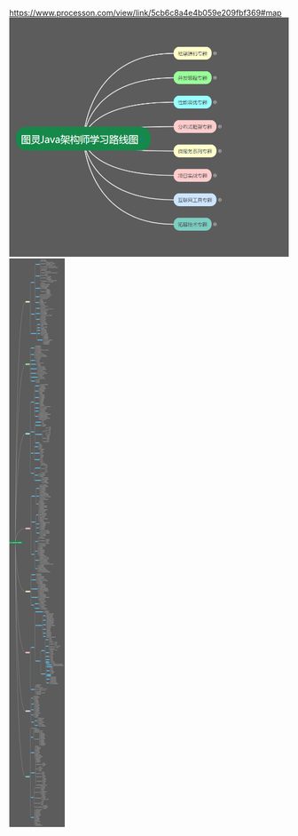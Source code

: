 https://www.processon.com/view/link/5cb6c8a4e4b059e209fbf369#map
![](../img/java/java-line-tuling.png)
![](../img/java/java-line-tuling-2.png)